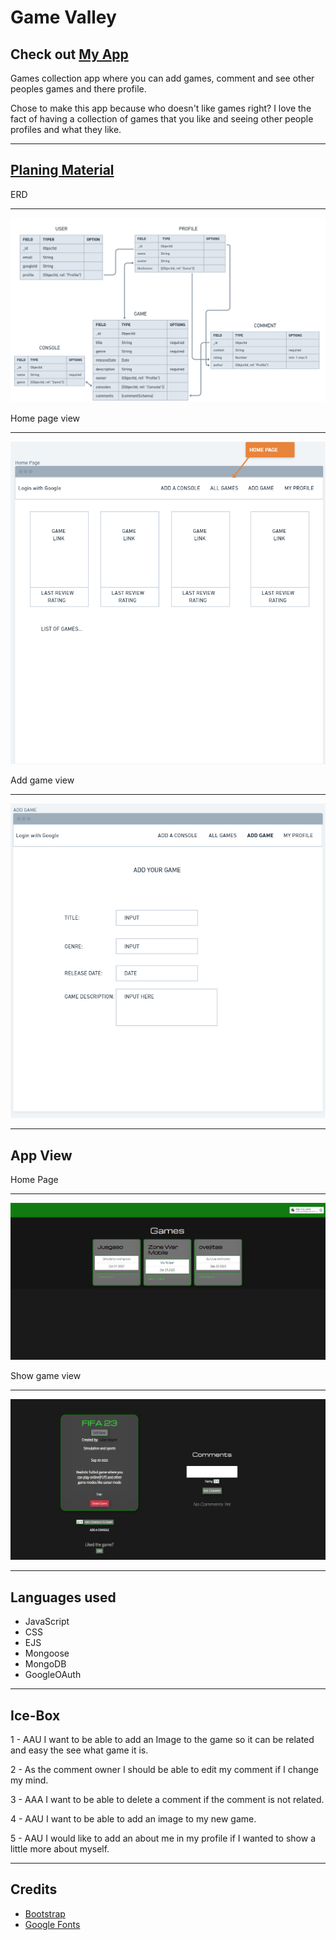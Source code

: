 Game Valley
===============================================
Check out [My App](http://game-valley.fly.dev/)
--------------------------------

Games collection app where you can add games, comment and see other peoples games and there profile.

Chose to make this app because who doesn't like games right? I love the fact of having a collection of games that you like and seeing other people profiles and what they like.  

-----------------------------------------------
[Planing Material](https://trello.com/b/IMYdigod/game-valley)
----------------
ERD

-----------------------------
![Erd image.png](public/assets/screenshots/Screenshot%20(22).png)

Home page view

--------------------------

![Index image.png](public/assets/screenshots/Screenshot%20(15).png)

Add game view

---------------------------

![Add game image.png](public/assets/screenshots/Screenshot%20(16).png)

-------------------------------------------------
App View
----------------------------------------
Home Page

--------------
![Home page image.png](public/assets/screenshots/Screenshot%20(30).png)

Show game view

--------------------------------------
![show image.png](public/assets/screenshots/Screenshot%20(34).png)

------------------------------------------------------
Languages used
--------
- JavaScript
- CSS
- EJS
- Mongoose
- MongoDB
- GoogleOAuth      

-----------------------------------------
Ice-Box
---------------------------------------------
1 - AAU I want to be able to add an Image to the game so it can be related and easy the see what game it is.

2 - As the comment owner I should be able to edit my comment if I change my mind.

3 - AAA I want to be able to delete a comment if the comment is not related.

4 - AAU I want to be able to add an image to my new game.

5 - AAU I would like to add an about me in my profile if I wanted to show a little more about myself. 

-----------------------

Credits
------
- [Bootstrap](https://getbootstrap.com/)
- [Google Fonts](https://fonts.google.com/)